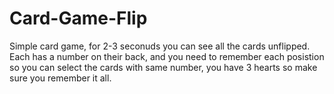# Card-Game-Flip
 
 
 Simple card game, for 2-3 seconuds you can see all the cards unflipped. Each has a number on their back, and you need to remember each posistion so you can select the cards with same number, you have 3 hearts so make sure you remember it all.

